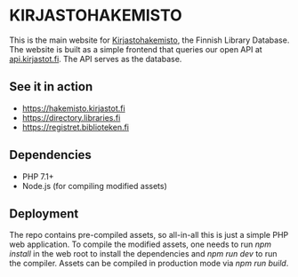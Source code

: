 KIRJASTOHAKEMISTO
=================

This is the main website for [Kirjastohakemisto](https://hakemisto.kirjastot.fi),
the Finnish Library Database. The website is built as a simple frontend that queries our open API at
[api.kirjastot.fi](https://api.kirjastot.fi). The API serves as the database.

## See it in action
- https://hakemisto.kirjastot.fi
- https://directory.libraries.fi
- https://registret.biblioteken.fi

## Dependencies
- PHP 7.1+
- Node.js (for compiling modified assets)

## Deployment
The repo contains pre-compiled assets, so all-in-all this is just a simple PHP web application.
To compile the modified assets, one needs to run *npm install* in the web root to install
the dependencies and *npm run dev* to run the compiler. Assets can be compiled in production mode via
*npm run build*.
